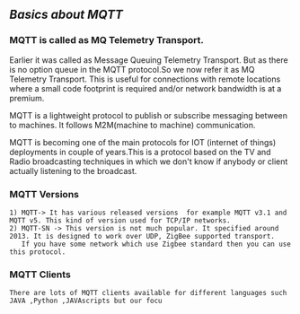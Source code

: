 ## *Basics about MQTT* 

### MQTT is called as MQ Telemetry Transport. 
Earlier it was called as Message Queuing Telemetry Transport. But as there is no option queue in the MQTT protocol.So we now refer it as MQ Telemetry Transport. This is useful for connections with remote locations where a small code footprint is required and/or network bandwidth is at a premium.

MQTT is a lightweight protocol to publish or subscribe messaging between to machines. It follows M2M(machine to machine) communication. 

MQTT is becoming one of the main protocols for IOT (internet of things) deployments in couple of years.This is a protocol based on the TV and Radio broadcasting techniques in which we don't know if anybody or client actually listening to the broadcast. 


### MQTT Versions 
    1) MQTT-> It has various released versions  for example MQTT v3.1 and MQTT v5. This kind of version used for TCP/IP networks.
    2) MQTT-SN -> This version is not much popular. It specified around 2013. It is designed to work over UDP, ZigBee supported transport.
       If you have some network which use Zigbee standard then you can use this protocol.
       
### MQTT Clients
    There are lots of MQTT clients available for different languages such JAVA ,Python ,JAVAscripts but our focu 

       

       
       
